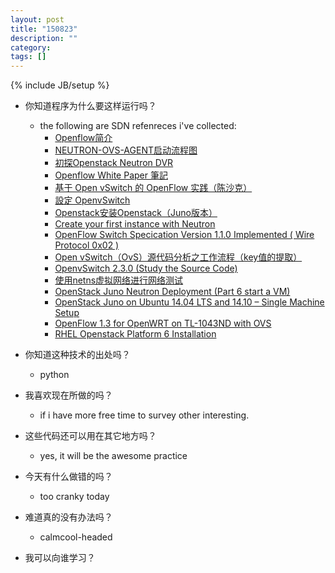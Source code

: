 ```yaml
---
layout: post
title: "150823"
description: ""
category: 
tags: []
---
```

{% include JB/setup %}

* 你知道程序为什么要这样运行吗？
  * the following are SDN refenreces i've collected:
    * [Openflow简介](http://webcache.googleusercontent.com/search?q=cache:rBwIO6_iqdgJ:tchen.me/posts/2013-02-21-openflow-introduction.html&hl=zh-TW&strip=1)
    * [NEUTRON-OVS-AGENT启动流程图](http://bingotree.cn/?p=679)
    * [初探Openstack Neutron DVR ](http://blog.csdn.net/matt_mao/article/details/39180135)
    * [ Openflow White Paper 筆記](http://webcache.googleusercontent.com/search?q=cache:EPpktCNkyMUJ:conan0605069.pixnet.net/blog/post/95608468-openflow-white-paper-%E7%AD%86%E8%A8%98&hl=zh-TW&strip=1)
    * [基于 Open vSwitch 的 OpenFlow 实践（陈沙克）](http://www.sdnap.com/sdn-technology/5114.html)
    * [設定 OpenvSwitch ](http://roan.logdown.com/posts/191801-set-openvswitch)
    * [Openstack安装Openstack（Juno版本）](http://www.chenshake.com/install-openstack-openstack-juno-version/)
    * [Create your first instance with Neutron](https://github.com/ChaimaGhribi/OpenStack-Icehouse-Installation/blob/master/Create-your-first-instance-with-Neutron.rst)
    * [OpenFlow Switch Specication Version 1.1.0 Implemented ( Wire Protocol 0x02 )](http://archive.openflow.org/documents/openflow-spec-v1.1.0.pdf)
    * [ Open vSwitch（OvS）源代码分析之工作流程（key值的提取） ](http://webcache.googleusercontent.com/search?q=cache:1OLaaO-oNZEJ:www.sdnlab.com/3157.html+&cd=14&hl=zh-TW&ct=clnk)
    * [OpenvSwitch 2.3.0 (Study the Source Code)](https://sdnds-tw.hackpad.com/OpenvSwitch-2.3.0-Study-the-Source-Code-cOgX2cxlDqN)
    * [使用netns虚拟网络进行网络测试](http://itxx.sinaapp.com/blog/content/147)
    * [ OpenStack Juno Neutron Deployment (Part 6 start a VM) ](http://www.opencloudblog.com/?p=740)
    * [OpenStack Juno on Ubuntu 14.04 LTS and 14.10 – Single Machine Setup](https://fosskb.wordpress.com/2014/10/18/openstack-juno-on-ubuntu-14-10/)
    * [OpenFlow 1.3 for OpenWRT on TL-1043ND with OVS](http://linton.tw/2014/05/13/openflow-13-for-openwrt-on-tl-1043nd-with-open-vswitch/)
    * [ RHEL Openstack Platform 6 Installation ](http://blog-mlessard.rhcloud.com/?cat=15)

* 你知道这种技术的出处吗？
  * python

* 我喜欢现在所做的吗？
  * if i have more free time to survey other interesting.

* 这些代码还可以用在其它地方吗？
  * yes, it will be the awesome practice

* 今天有什么做错的吗？
  * too cranky today

* 难道真的没有办法吗？
  * calmcool-headed 

* 我可以向谁学习？
 
